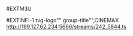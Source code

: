#EXTM3U

#EXTINF:-1 tvg-logo"" group-title"",CINEMAX
http://199.127.62.234:5666/streams/242_5844.ts
